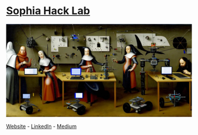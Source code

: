 # [Sophia Hack Lab](http://shl.contact)

[![SHL banner](https://raw.githubusercontent.com/SophiaHackLab/.github/main/profile/shl-banner.jpg)](http://shl.contact)

[Website](http://shl.contact) - [LinkedIn](https://www.linkedin.com/company/sophia-hack-lab/) - [Medium](https://medium.com/@sw_698)
